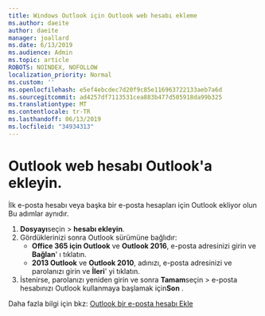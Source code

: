 ```yaml
---
title: Windows Outlook için Outlook web hesabı ekleme
ms.author: daeite
author: daeite
manager: joallard
ms.date: 6/13/2019
ms.audience: Admin
ms.topic: article
ROBOTS: NOINDEX, NOFOLLOW
localization_priority: Normal
ms.custom: ''
ms.openlocfilehash: e5ef4ebcdec7d20f9c85e116963722133aeb7a6d
ms.sourcegitcommit: ad4257df7113531cea883b477d505918da99b325
ms.translationtype: MT
ms.contentlocale: tr-TR
ms.lasthandoff: 06/13/2019
ms.locfileid: "34934313"
---
```

# <a name="add-your-outlook-on-the-web-account-to-outlook"></a>Outlook web hesabı Outlook'a ekleyin.

İlk e-posta hesabı veya başka bir e-posta hesapları için Outlook ekliyor olun Bu adımlar aynıdır.

1. **Dosyayı**seçin > **hesabı ekleyin**.
1. Gördüklerinizi sonra Outlook sürümüne bağlıdır:
    - **Office 365 için Outlook** ve **Outlook 2016**, e-posta adresinizi girin ve **Bağlan**' ı tıklatın.
    - **2013 Outlook** ve **Outlook 2010**, adınızı, e-posta adresinizi ve parolanızı girin ve **İleri**' yi tıklatın.
1. İstenirse, parolanızı yeniden girin ve sonra **Tamam**seçin > e-posta hesabınızı Outlook kullanmaya başlamak için**Son** .

Daha fazla bilgi için bkz: [Outlook bir e-posta hesabı Ekle](https://support.office.com/article/6e27792a-9267-4aa4-8bb6-c84ef146101b)